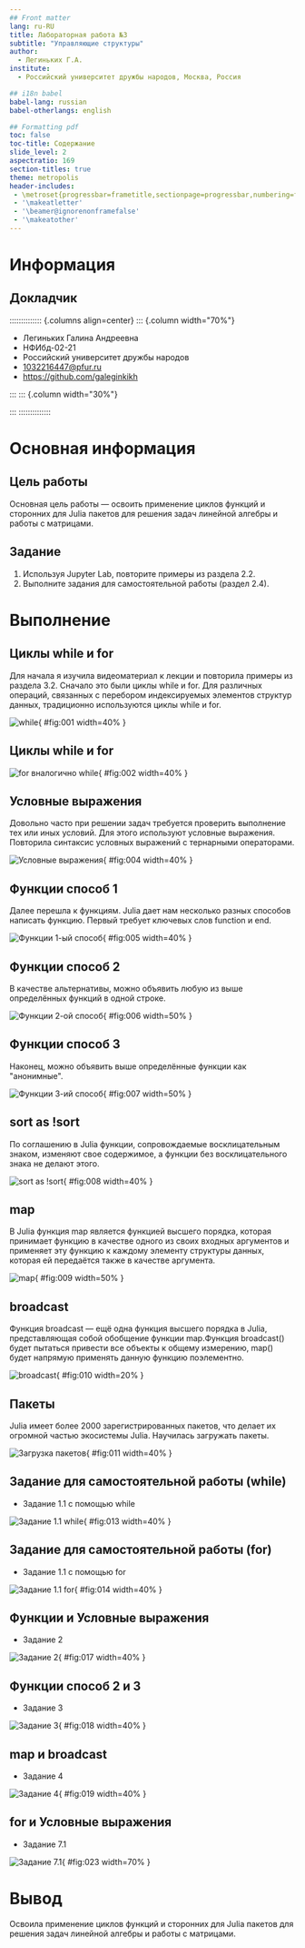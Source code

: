 ```yaml
---
## Front matter
lang: ru-RU
title: Лабораторная работа №3
subtitle: "Управляющие структуры"
author:
  - Легиньких Г.А.
institute:
  - Российский университет дружбы народов, Москва, Россия

## i18n babel
babel-lang: russian
babel-otherlangs: english

## Formatting pdf
toc: false
toc-title: Содержание
slide_level: 2
aspectratio: 169
section-titles: true
theme: metropolis
header-includes:
 - \metroset{progressbar=frametitle,sectionpage=progressbar,numbering=fraction}
 - '\makeatletter'
 - '\beamer@ignorenonframefalse'
 - '\makeatother'
---
```


# Информация

## Докладчик

:::::::::::::: {.columns align=center}
::: {.column width="70%"}

  * Легиньких Галина Андреевна
  * НФИбд-02-21
  * Российский университет дружбы народов
  * [1032216447@pfur.ru](mailto:1032216447@pfur.ru)
  * <https://github.com/galeginkikh>

:::
::: {.column width="30%"}

:::
::::::::::::::

# Основная информация

## Цель работы

Основная цель работы — освоить применение циклов функций и сторонних для Julia пакетов для решения задач линейной алгебры и работы с матрицами.

## Задание

1. Используя Jupyter Lab, повторите примеры из раздела 2.2.
2. Выполните задания для самостоятельной работы (раздел 2.4).

# Выполнение

## Циклы while и for

Для начала я изучила видеоматериал к лекции и повторила примеры из раздела 3.2. Сначало это были циклы while и for. Для различных операций, связанных с перебором индексируемых элементов структур данных, традиционно используются циклы while и for.

![while](image/1.png){ #fig:001 width=40% }

## Циклы while и for

![for вналогично while](image/2.png){ #fig:002 width=40% }

## Условные выражения

Довольно часто при решении задач требуется проверить выполнение тех или иных условий. Для этого используют условные выражения. Повторила синтаксис условных выражений с тернарными операторами.

![Условные выражения](image/4.png){ #fig:004 width=40% }

## Функции способ 1

Далее перешла к функциям. Julia дает нам несколько разных способов написать функцию. Первый требует ключевых
слов function и end.

![Функции 1-ый способ](image/5.png){ #fig:005 width=40% }

## Функции способ 2

В качестве альтернативы, можно объявить любую из выше определённых функций
в одной строке.

![Функции 2-ой способ](image/6.png){ #fig:006 width=50% }

## Функции способ 3

Наконец, можно объявить выше определённые функции как "анонимные".

![Функции 3-ий способ](image/7.png){ #fig:007 width=50% }

## sort as !sort

По соглашению в Julia функции, сопровождаемые восклицательным знаком, изменяют свое содержимое, а функции без восклицательного знака не делают этого.

![sort as !sort](image/8.png){ #fig:008 width=40% }

## map

В Julia функция map является функцией высшего порядка, которая принимает функцию в качестве одного из своих входных аргументов и применяет эту функцию к каждому элементу структуры данных, которая ей передаётся также в качестве аргумента.

![map](image/9.png){ #fig:009 width=50% }

## broadcast

Функция broadcast — ещё одна функция высшего порядка в Julia, представляющая собой обобщение функции map.Функция broadcast() будет пытаться привести все объекты к общему измерению, map() будет напрямую применять данную функцию поэлементно.

![broadcast](image/10.png){ #fig:010 width=20% }

## Пакеты

Julia имеет более 2000 зарегистрированных пакетов, что делает их огромной частью экосистемы Julia. Научилась загружать пакеты.

![Загрузка пакетов](image/11.png){ #fig:011 width=40% }

## Задание для самостоятельной работы (while)

- Задание 1.1 с помощью while

![Задание 1.1 while](image/13.png){ #fig:013 width=40% }

## Задание для самостоятельной работы (for)

- Задание 1.1 с помощью for

![Задание 1.1 for](image/14.png){ #fig:014 width=40% }

## Функции и Условные выражения

- Задание 2 

![Задание 2](image/17.png){ #fig:017 width=40% }

## Функции способ 2 и 3

- Задание 3

![Задание 3](image/18.png){ #fig:018 width=40% }

## map и broadcast

- Задание 4

![Задание 4](image/19.png){ #fig:019 width=40% }

## for и Условные выражения

- Задание 7.1

![Задание 7.1](image/23.png){ #fig:023 width=70% }

# Вывод

Освоила применение циклов функций и сторонних для Julia пакетов для решения задач линейной алгебры и работы с матрицами.